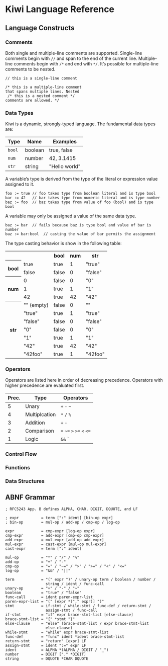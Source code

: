 # Kiwi Language Reference

## Language Constructs

### Comments

Both single and multiple-line comments are supported. Single-line comments
begin with `//` and span to the end of the current line. Multiple-line
comments begin with `/*` and end with `*/`. It’s possible for multiple-line
comments to be nested.

    // this is a single-line comment

    /* this is a multiple-line comment
    that spans multiple lines. Nested
     /* this is a nested comment */
    comments are allowed. */

### Data Types

Kiwi is a dynamic, strongly-typed language. The fundamental data types are:

Type   | Name    | Examples
-------|---------|--------------
`bool` | boolean | true, false
`num`  | number  | 42, 3.1415
`str`  | string  | "Hello world"

A variable’s type is derived from the type of the literal or expression
value assigned to it.

    foo := true // foo takes type from boolean literal and is type bool
    bar := 42   // bar takes type from numeric literal and is type number
    baz := foo  // baz takes type from value of foo (bool) and is type bool

A variable may only be assigned a value of the same data type.

    baz := bar  // fails because baz is type bool and value of bar is number
    baz := bar:bool  // casting the value of bar permits the assignment

The type casting behavior is show in the following table:

<table>
  <tr>
    <th colspan="2">&nbsp;</th>
    <th>bool</th><th>num</th><th>str</th>
  </tr><tr>
    <th rowspan="2">bool</th>
    <td>true</td><td>true</td><td>1</td><td>"true"</td>
  </tr><tr>
    <td>false</td><td>false</td><td>0</td><td>"false"</td>
  </tr><tr>
    <th rowspan="3">num</th>
    <td>0</td><td>false</td><td>0</td><td>"0"</td>
  </tr><tr>
    <td>1</td><td>true</td><td>1</td><td>"1"</td>
  </tr><tr>
    <td>42</td><td>true</td><td>42</td><td>"42"</td>
  </tr><tr>
    <th rowspan="7">str</th>
    <td>"" (empty)</td><td>false</td><td>0</td><td>""</td>
  </tr><tr>
    <td>"true"</td><td>true</td><td>1</td><td>"true"</td>
  </tr><tr>
    <td>"false"</td><td>false</td><td>0</td><td>"false"</td>
  </tr><tr>
    <td>"0"</td><td>false</td><td>0</td><td>"0"</td>
  </tr><tr>
    <td>"1"</td><td>true</td><td>1</td><td>"1"</td>
  </tr><tr>
    <td>"42"</td><td>true</td><td>42</td><td>"42"</td>
  </tr><tr>
    <td>"42foo"</td><td>true</td><td>1</td><td>"42foo"</td>
  </tr>
</table>

### Operators

Operators are listed here in order of decreasing precedence. Operators with
higher precedence are evaluated first.

Prec. | Type          | Operators
------|---------------|----------------------------
 5    | Unary         | `+` `-` `~`
 4    | Multiplcation | `*` `/` `%`
 3    | Addition      | `+` `-`
 2    | Comparison    | `=` `~=` `>` `>=` `<` `<=`
 1    | Logic         | `&&` `||`

### Control Flow

### Functions

### Data Structures

## ABNF Grammar

    ; RFC5243 App. B defines ALPHA, CHAR, DIGIT, DQUOTE, and LF

    ; expr          = term [":" ident] [bin-op expr]
    ; bin-op        = mul-op / add-op / cmp-op / log-op

    expr            = cmp-expr [log-op expr]
    cmp-expr        = add-expr [cmp-op cmp-expr]
    add-expr        = mul-expr [add-op add-expr]
    mul-expr        = cast-expr [mul-op mul-expr]
    cast-expr       = term [":" ident]

    mul-op          = "*" / "/" / "%"
    add-op          = "+" / "-"
    cmp-op          = "=" / "~=" / ">" / ">=" / "<" / "<="
    log-op          = "&&" / "||"

    term            = "(" expr ")" / unary-op term / boolean / number /
                      string / ident / func-call
    unary-op        = "+" / "-" / "~"
    boolean         = "true" / "false"
    func-call       = ident paren-expr-list
    paren-expr-list = "(" [expr *("," expr)] ")"
    stmt            = if-stmt / while-stmt / func-def / return-stmt /
                      assign-stmt / func-call
    if-stmt         = "if" expr brace-stmt-list [else-clause]
    brace-stmt-list = "{" *stmt "}"
    else-clause     = "else" (brace-stmt-list / expr brace-stmt-list
                      else-clause)
    while-stmt      = "while" expr brace-stmt-list
    func-def        = "func" ident *ident brace-stmt-list
    return-stmt     = "return" [expr] LF
    assign-stmt     = ident ":=" expr LF
    ident           = ALPHA *(ALPHA / DIGIT / "_")
    number          = DIGIT ["." *DIGIT]
    string          = DQUOTE *CHAR DQUOTE
